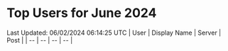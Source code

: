 # Top Users for June 2024
Last Updated: 06/02/2024 06:14:25 UTC
| User | Display Name | Server | Post |
| -- | -- | -- | -- |
